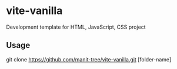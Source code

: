 # vite-vanilla
Development template for HTML, JavaScript, CSS project

## Usage

git clone https://github.com/manit-tree/vite-vanilla.git [folder-name]
